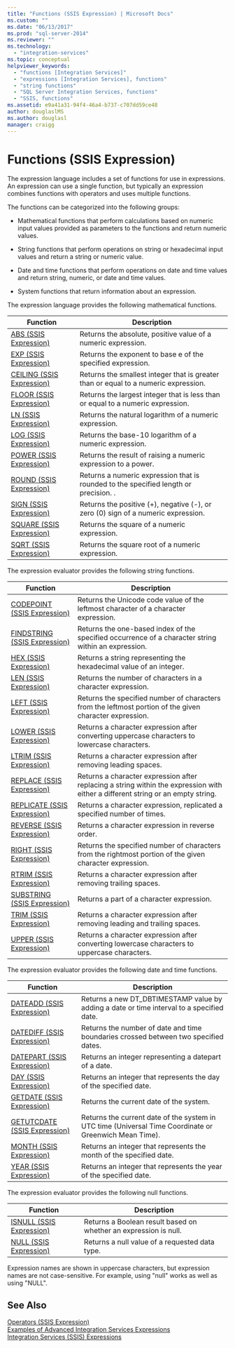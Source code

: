 ```yaml
---
title: "Functions (SSIS Expression) | Microsoft Docs"
ms.custom: ""
ms.date: "06/13/2017"
ms.prod: "sql-server-2014"
ms.reviewer: ""
ms.technology: 
  - "integration-services"
ms.topic: conceptual
helpviewer_keywords: 
  - "functions [Integration Services]"
  - "expressions [Integration Services], functions"
  - "string functions"
  - "SQL Server Integration Services, functions"
  - "SSIS, functions"
ms.assetid: e9a41a31-94f4-46a4-b737-c707dd59ce48
author: douglaslMS
ms.author: douglasl
manager: craigg
---
```

# Functions (SSIS Expression)
  The expression language includes a set of functions for use in expressions. An expression can use a single function, but typically an expression combines functions with operators and uses multiple functions.  
  
 The functions can be categorized into the following groups:  
  
-   Mathematical functions that perform calculations based on numeric input values provided as parameters to the functions and return numeric values.  
  
-   String functions that perform operations on string or hexadecimal input values and return a string or numeric value.  
  
-   Date and time functions that perform operations on date and time values and return string, numeric, or date and time values.  
  
-   System functions that return information about an expression.  
  
 The expression language provides the following mathematical functions.  
  
|Function|Description|  
|--------------|-----------------|  
|[ABS &#40;SSIS Expression&#41;](abs-ssis-expression.md)|Returns the absolute, positive value of a numeric expression.|  
|[EXP &#40;SSIS Expression&#41;](exp-ssis-expression.md)|Returns the exponent to base e of the specified expression.|  
|[CEILING &#40;SSIS Expression&#41;](ceiling-ssis-expression.md)|Returns the smallest integer that is greater than or equal to a numeric expression.|  
|[FLOOR &#40;SSIS Expression&#41;](floor-ssis-expression.md)|Returns the largest integer that is less than or equal to a numeric expression.|  
|[LN &#40;SSIS Expression&#41;](ln-ssis-expression.md)|Returns the natural logarithm of a numeric expression.|  
|[LOG &#40;SSIS Expression&#41;](log-ssis-expression.md)|Returns the base-10 logarithm of a numeric expression.|  
|[POWER &#40;SSIS Expression&#41;](power-ssis-expression.md)|Returns the result of raising a numeric expression to a power.|  
|[ROUND &#40;SSIS Expression&#41;](round-ssis-expression.md)|Returns a numeric expression that is rounded to the specified length or precision. .|  
|[SIGN &#40;SSIS Expression&#41;](sign-ssis-expression.md)|Returns the positive (+), negative (-), or zero (0) sign of a numeric expression.|  
|[SQUARE &#40;SSIS Expression&#41;](square-ssis-expression.md)|Returns the square of a numeric expression.|  
|[SQRT &#40;SSIS Expression&#41;](sqrt-ssis-expression.md)|Returns the square root of a numeric expression.|  
  
 The expression evaluator provides the following string functions.  
  
|Function|Description|  
|--------------|-----------------|  
|[CODEPOINT &#40;SSIS Expression&#41;](codepoint-ssis-expression.md)|Returns the Unicode code value of the leftmost character of a character expression.|  
|[FINDSTRING &#40;SSIS Expression&#41;](findstring-ssis-expression.md)|Returns the one-based index of the specified occurrence of a character string within an expression.|  
|[HEX &#40;SSIS Expression&#41;](hex-ssis-expression.md)|Returns a string representing the hexadecimal value of an integer.|  
|[LEN &#40;SSIS Expression&#41;](len-ssis-expression.md)|Returns the number of characters in a character expression.|  
|[LEFT &#40;SSIS Expression&#41;](left-ssis-expression.md)|Returns the specified number of characters from the leftmost portion of the given character expression.|  
|[LOWER &#40;SSIS Expression&#41;](lower-ssis-expression.md)|Returns a character expression after converting uppercase characters to lowercase characters.|  
|[LTRIM &#40;SSIS Expression&#41;](trim-ssis-expression.md)|Returns a character expression after removing leading spaces.|  
|[REPLACE &#40;SSIS Expression&#41;](replace-ssis-expression.md)|Returns a character expression after replacing a string within the expression with either a different string or an empty string.|  
|[REPLICATE &#40;SSIS Expression&#41;](replicate-ssis-expression.md)|Returns a character expression, replicated a specified number of times.|  
|[REVERSE &#40;SSIS Expression&#41;](reverse-ssis-expression.md)|Returns a character expression in reverse order.|  
|[RIGHT &#40;SSIS Expression&#41;](right-ssis-expression.md)|Returns the specified number of characters from the rightmost portion of the given character expression.|  
|[RTRIM &#40;SSIS Expression&#41;](rtrim-ssis-expression.md)|Returns a character expression after removing trailing spaces.|  
|[SUBSTRING &#40;SSIS Expression&#41;](substring-ssis-expression.md)|Returns a part of a character expression.|  
|[TRIM &#40;SSIS Expression&#41;](trim-ssis-expression.md)|Returns a character expression after removing leading and trailing spaces.|  
|[UPPER &#40;SSIS Expression&#41;](upper-ssis-expression.md)|Returns a character expression after converting lowercase characters to uppercase characters.|  
  
 The expression evaluator provides the following date and time functions.  
  
|Function|Description|  
|--------------|-----------------|  
|[DATEADD &#40;SSIS Expression&#41;](dateadd-ssis-expression.md)|Returns a new DT_DBTIMESTAMP value by adding a date or time interval to a specified date.|  
|[DATEDIFF &#40;SSIS Expression&#41;](datediff-ssis-expression.md)|Returns the number of date and time boundaries crossed between two specified dates.|  
|[DATEPART &#40;SSIS Expression&#41;](datepart-ssis-expression.md)|Returns an integer representing a datepart of a date.|  
|[DAY &#40;SSIS Expression&#41;](day-ssis-expression.md)|Returns an integer that represents the day of the specified date.|  
|[GETDATE &#40;SSIS Expression&#41;](getdate-ssis-expression.md)|Returns the current date of the system.|  
|[GETUTCDATE &#40;SSIS Expression&#41;](getutcdate-ssis-expression.md)|Returns the current date of the system in UTC time (Universal Time Coordinate or Greenwich Mean Time).|  
|[MONTH &#40;SSIS Expression&#41;](month-ssis-expression.md)|Returns an integer that represents the month of the specified date.|  
|[YEAR &#40;SSIS Expression&#41;](year-ssis-expression.md)|Returns an integer that represents the year of the specified date.|  
  
 The expression evaluator provides the following null functions.  
  
|Function|Description|  
|--------------|-----------------|  
|[ISNULL &#40;SSIS Expression&#41;](null-ssis-expression.md)|Returns a Boolean result based on whether an expression is null.|  
|[NULL &#40;SSIS Expression&#41;](null-ssis-expression.md)|Returns a null value of a requested data type.|  
  
 Expression names are shown in uppercase characters, but expression names are not case-sensitive. For example, using "null" works as well as using "NULL".  
  
## See Also  
 [Operators &#40;SSIS Expression&#41;](operators-ssis-expression.md)   
 [Examples of Advanced Integration Services Expressions](examples-of-advanced-integration-services-expressions.md)   
 [Integration Services &#40;SSIS&#41; Expressions](integration-services-ssis-expressions.md)  
  
  
